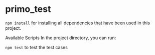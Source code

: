 # primo_test
```npm install``` for installing all dependencies that have been used in this project.

Available Scripts In the project directory, you can run:

```npm test``` to test the test cases
